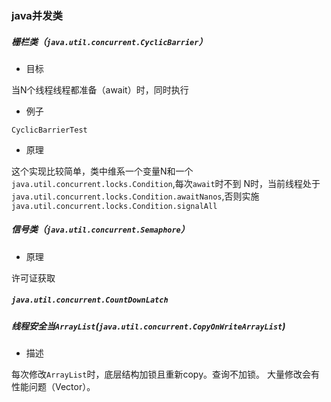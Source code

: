 ### java并发类

##### 栅栏类（`java.util.concurrent.CyclicBarrier`）

* 目标

当N个线程线程都准备（await）时，同时执行

* 例子

 `CyclicBarrierTest`

* 原理

这个实现比较简单，类中维系一个变量N和一个`java.util.concurrent.locks.Condition`,每次`await`时不到
N时，当前线程处于`java.util.concurrent.locks.Condition.awaitNanos`,否则实施`java.util.concurrent.locks.Condition.signalAll`

##### 信号类（`java.util.concurrent.Semaphore`）

* 原理

许可证获取

#####  `java.util.concurrent.CountDownLatch`

##### 线程安全当`ArrayList`(`java.util.concurrent.CopyOnWriteArrayList`)

* 描述

每次修改`ArrayList`时，底层结构加锁且重新copy。查询不加锁。
大量修改会有性能问题（Vector）。